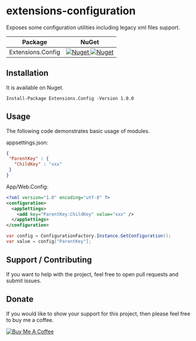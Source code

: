 # extensions-configuration

Exposes some configuration utilities including legacy xml files support.

 | Package | NuGet |
 | ------- | ----- |
 | Extensions.Config | [![Nuget](https://img.shields.io/badge/nuget-v1.0.0-blue) ![Nuget](https://img.shields.io/nuget/dt/Extensions.Config)](https://www.nuget.org/packages/Extensions.Config/1.0.0) |

## Installation

It is available on Nuget.

```
Install-Package Extensions.Config -Version 1.0.0
```

## Usage

The following code demonstrates basic usage of modules.

appsettings.json:
```JSON
{ 
 "ParentKey" : {
   "ChildKey" : "xxx"
 }
}
```

App/Web.Config:
```XML
<?xml version="1.0" encoding="utf-8" ?>
<configuration>
  <appSettings>
    <add key="ParentKey:ChildKey" value="xxx" />
  </appSettings>
</configuration>
```

```C#
var config = ConfigurationFactory.Instance.GetConfiguration();
var value = config["ParentKey"];
```

## Support / Contributing
If you want to help with the project, feel free to open pull requests and submit issues. 

## Donate

If you would like to show your support for this project, then please feel free to buy me a coffee.

<a href="https://www.buymeacoffee.com/fernandolima" target="_blank"><img src="https://www.buymeacoffee.com/assets/img/custom_images/white_img.png" alt="Buy Me A Coffee" style="height: auto !important;width: auto !important;" ></a>
